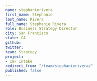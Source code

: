 ```yaml
---
name: stephanierivera
first_name: Stephanie
last_name: Rivera
full_name: Stephanie Rivera
role: Business Strategy Director
city: San Francisco
state: CA
github: 
twitter: 
team: Strategy
project:
- 18F Intake
redirect_from: "/team/stephanierivera/"
published: false
---
```


